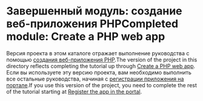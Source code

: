 # <a name="completed-module-create-a-php-web-app"></a><span data-ttu-id="192cd-101">Завершенный модуль: создание веб-приложения PHP</span><span class="sxs-lookup"><span data-stu-id="192cd-101">Completed module: Create a PHP web app</span></span>

<span data-ttu-id="192cd-102">Версия проекта в этом каталоге отражает выполнение руководства с помощью [создания веб-приложения PHP](https://docs.microsoft.com/graph/training/php-tutorial?tutorial-step=1).</span><span class="sxs-lookup"><span data-stu-id="192cd-102">The version of the project in this directory reflects completing the tutorial up through [Create a PHP web app](https://docs.microsoft.com/graph/training/php-tutorial?tutorial-step=1).</span></span> <span data-ttu-id="192cd-103">Если вы используете эту версию проекта, вам необходимо выполнить все остальные руководства, начиная с [регистрации приложения на портале](https://docs.microsoft.com/graph/training/php-tutorial?tutorial-step=2).</span><span class="sxs-lookup"><span data-stu-id="192cd-103">If you use this version of the project, you need to complete the rest of the tutorial starting at [Register the app in the portal](https://docs.microsoft.com/graph/training/php-tutorial?tutorial-step=2).</span></span>